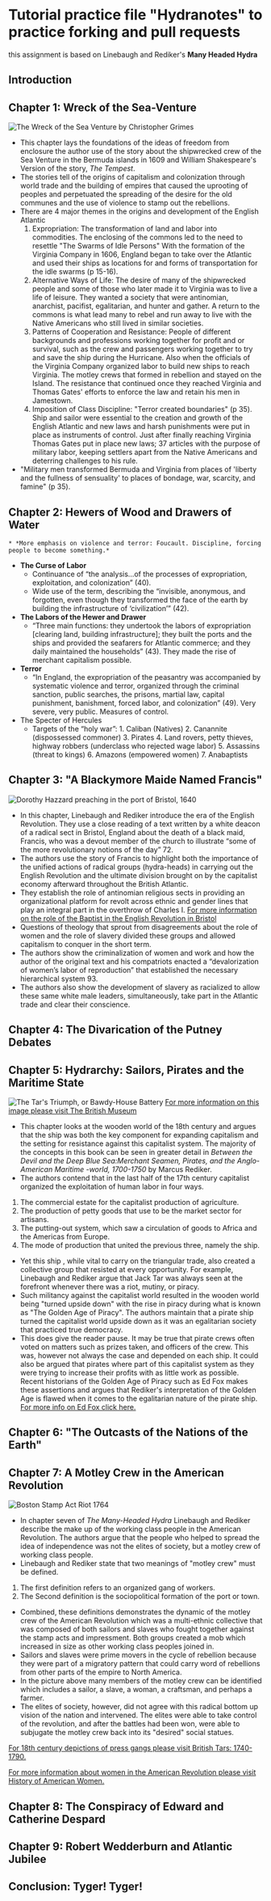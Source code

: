 ﻿# Tutorial practice file "Hydranotes" to practice forking and pull requests
this assignment is based on Linebaugh and Rediker's **Many Headed Hydra**

## Introduction

## Chapter 1: Wreck of the Sea-Venture
![The Wreck of the Sea Venture by Christopher Grimes](https://minerdescent.files.wordpress.com/2011/11/wreck-of-the-sea-venture-2.jpg)
* This chapter lays the foundations of the ideas of freedom from enclosure the author use of the story about the shipwrecked crew of the Sea Venture in the Bermuda islands in 1609 and William Shakespeare's Version of the story, _The Tempest_.
* The stories tell of the origins of capitalism and colonization through world trade and the building of empires that caused the uprooting of peoples and perpetuated the spreading of the desire for the old communes and the use of violence to stamp out the rebellions. 
* There are 4 major themes in the origins and development of the English Atlantic
	1. Expropriation: The transformation of land and labor into commodities. The enclosing of the commons led to the need to resettle "The Swarms of Idle Persons"  With the formation of the Virginia Company in 1606, England began to take over the Atlantic and used their ships as locations for and forms of transportation for the idle swarms (p 15-16).
	2. Alternative Ways of Life: The desire of many of the shipwrecked people and some of those who later made it to Virginia was to live a life of leisure. They wanted a society that were antinomian, anarchist, pacifist, egalitarian, and hunter and gather.  A return to the commons is what lead many to rebel and run away to live with the Native Americans who still lived in similar societies.  
	3. Patterns of Cooperation and Resistance: People of different backgrounds and professions working together for profit and or survival, such as the crew and passengers working together to try and save the ship during the Hurricane.  Also when the officials of the Virginia Company organized labor to build new ships to reach Virginia. The motley crews that formed in rebellion and stayed on the Island.  The resistance that continued once they reached Virginia and Thomas Gates' efforts to enforce the law and retain his men in Jamestown.
	4. Imposition of Class Discipline: "Terror created boundaries" (p 35). Ship and sailor were essential to the creation and growth of the English Atlantic and new laws and harsh punishments were put in place as instruments of control.  Just after finally reaching Virginia Thomas Gates put in place new laws; 37 articles with the purpose of military labor, keeping settlers apart from the Native Americans and deterring challenges to his rule.
* "Military men transformed Bermuda and Virginia from places of 'liberty and the fullness of sensuality' to places of bondage, war, scarcity, and famine" (p 35).

## Chapter 2: Hewers of Wood and Drawers of Water
	* *More emphasis on violence and terror: Foucault. Discipline, forcing people to become something.*
* **The Curse of Labor**
	* Continuance of “the analysis…of the processes of expropriation, exploitation, and colonization” (40).
	* Wide use of the term, describing the “invisible, anonymous, and forgotten, even though they transformed the face of the earth by building the infrastructure of ‘civilization’” (42).
* **The Labors of the Hewer and Drawer**
	* “Three main functions: they undertook the labors of expropriation [clearing land, building infrastructure]; they built the ports and the ships and provided the seafarers for Atlantic commerce; and they daily maintained the households” (43).  They made the rise of merchant capitalism possible.
* **Terror**
	* “In England, the expropriation of the peasantry was accompanied by systematic violence and terror, organized through the criminal sanction, public searches, the prisons, martial law, capital punishment, banishment, forced labor, and colonization” (49).  Very severe, very public.  Measures of control.
* The Specter of Hercules
	* Targets of the “holy war”: 1. Caliban (Natives)  2. Canannite (dispossessed commoner)  3. Pirates  4. Land rovers, petty thieves, highway robbers (underclass who rejected wage labor)  5. Assassins (threat to kings)  6. Amazons (empowered women)  7. Anabaptists

## Chapter 3: "A Blackymore Maide Named Francis"
![Dorothy Hazzard preaching in the port of Bristol, 1640]( https://pbs.twimg.com/media/CdCadOhXEAEJlDx.jpg)

 - In this chapter, Linebaugh and Rediker introduce the era of the English Revolution. They use a close reading of a text written by a white deacon of a radical sect in Bristol, England about the death of a black maid, Francis, who was a devout member of the church to illustrate “some of the more revolutionary notions of the day” 72. 
 - The authors use the story of Francis to highlight both the importance of the unified actions of radical groups (hydra-heads) in carrying out the English Revolution and the ultimate division brought on by the capitalist economy afterward throughout the British Atlantic.
 - They establish the role of antinomian religious sects in providing an organizational platform for revolt across ethnic and gender lines that play an integral part in the overthrow of Charles I.  [For more information on the role of the Baptist in the English Revolution in Bristol]( http://biblicalstudies.org.uk/pdf/bq/23-8_348.pdf)
- Questions of theology that sprout from disagreements about the role of women and the role of slavery divided these groups and allowed capitalism to conquer in the short term. 
- The authors show the criminalization of women and work and how the author of the original text and his compatriots enacted a “devalorization of women’s labor of reproduction” that established the necessary hierarchical system 93.  
- The authors also show the development of slavery as racialized to allow these same white male leaders, simultaneously, take part in the Atlantic trade and clear their conscience. 

## Chapter 4: The Divarication of the Putney Debates

## Chapter 5: Hydrarchy: Sailors, Pirates and the Maritime State
![The Tar's Triumph, or Bawdy-House Battery](http://2.bp.blogspot.com/-JsKdCmWQ3Wk/Ux5lKcyAJ9I/AAAAAAAABMw/pPDWZiAMGPU/s1600/The+Tar%27s+Triumph+or+Bawdy+House+Brawl+Charles+Mosley+1749+NMM.jpg)
[For more information on this image please visit The British Museum](http://www.britishmuseum.org/research/collection_online/collection_object_details.aspx?objectId=3223873&partId=1)

* This chapter looks at the wooden world of the 18th century and argues that the ship was both the key component for expanding capitalism and the setting for resistance against this capitalist system. The majority of the concepts in this book can be seen in greater detail in _Between the Devil and the Deep Blue Sea:Merchant Seamen, Pirates, and the Anglo-American Maritime -world, 1700-1750_ by Marcus Rediker.
* The authors contend that in the last half of the 17th century capitalist organized the exploitation of human labor in four ways.  
1. The commercial estate for the capitalist production of agriculture.
2. The production of petty goods that use to be the market sector for artisans.
3. The putting-out system, which saw a circulation of goods to Africa and the Americas from Europe.
4. The mode of production that united the previous three, namely the ship.
* Yet this ship , while vital to carry on the triangular trade, also created a collective group that resisted at every opportunity. For example, Linebaugh and Rediker argue that Jack Tar was always seen at the forefront whenever there was a riot, mutiny, or piracy. 
* Such militancy against the capitalist world resulted in the wooden world being "turned upside down" with the rise in piracy during what is known as "The Golden Age of Piracy". The authors maintain that a pirate ship turned the capitalist world upside down as it was an egalitarian society  that practiced true democracy. 
* This does give the reader pause. It may be true that pirate crews often voted on matters such as prizes taken, and officers of the crew. This was, however not always the case and depended on each ship. It could also be argued that pirates where part of this capitalist system as they were trying to increase their profits with as little work as possible. Recent historians of the Golden Age of Piracy such as Ed Fox makes these assertions and argues that Rediker's interpretation of the Golden Age is flawed when it comes to the egalitarian nature of the pirate ship. [For more info on Ed Fox click here.](http://www.etfox.co.uk/index.php)

## Chapter 6: "The Outcasts of the Nations of the Earth"

## Chapter 7: A Motley Crew in the American Revolution
![Boston Stamp Act Riot 1764 ](https://i2.wp.com/allthingsliberty.com/wp-content/uploads/2013/01/stamp-act-riot.jpg?fit=598%2C548&ssl=1)

* In chapter seven of _The Many-Headed Hydra_ Linebaugh and Rediker describe the make up of the working class people in the American Revolution. The authors argue that the people who helped to spread the idea of independence was not the elites of society, but a motley crew of working class people. 
* Linebaugh and Rediker state that two meanings of "motley crew" must be defined.
1. The first definition refers to an organized gang of workers. 
2. The Second definition is the sociopolitical formation of the port or town. 
* Combined, these definitions demonstrates the dynamic of the motley crew of the American Revolution which was a multi-ethnic collective that was composed of both sailors and slaves who fought together against the stamp acts and impressment. Both groups created a mob which increased in size as other working class peoples joined in. 
* Sailors and slaves were prime movers in the cycle of rebellion because they were part of a migratory pattern that could carry word of  rebellions from other parts of the empire to North America. 
* In the picture above many members of the motley crew can be identified which includes a sailor, a slave, a woman, a craftsman, and perhaps a farmer. 
* The elites of society, however, did not agree with this radical bottom up vision of the nation and intervened. The elites were able to take control of the revolution, and after the battles had been won, were able to subjugate the motley crew back into its "desired" social statues.

[For 18th century depictions of press gangs please visit British Tars: 1740-1790.](http://britishtars.blogspot.com/search/label/press%20gang) 

[For more information about women in the American Revolution please visit History of American Women.](http://www.womenhistoryblog.com/2009/02/daughters-of-liberty.html)

## Chapter 8: The Conspiracy of Edward and Catherine Despard

## Chapter 9: Robert Wedderburn and Atlantic Jubilee

## Conclusion: Tyger! Tyger!